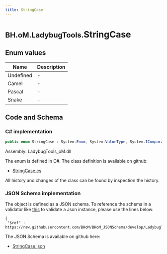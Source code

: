 ```yaml
---
title: StringCase
---
```


# <small>BH.oM.LadybugTools.</small>**StringCase**



## Enum values

| Name            | Description                                                    |
|-----------------|----------------------------------------------------------------|
| Undefined |  -  |
| Camel |  -  |
| Pascal |  -  |
| Snake |  -  |


## Code and Schema

### C# implementation

``` C# title="C#"
public enum StringCase : System.Enum, System.ValueType, System.IComparable, System.ISpanFormattable, System.IFormattable, System.IConvertible
```

Assembly: LadybugTools_oM.dll

The enum is defined in C#. The class definition is available on github:

- [StringCase.cs](https://github.com/BHoM/LadybugTools_Toolkit/blob/develop/LadybugTools_oM/Enum\StringCase.cs)

All history and changes of the class can be found by inspection the history.
### JSON Schema implementation

The object is defined as a JSON schema. To reference the schema in a validator like [this](https://www.jsonschemavalidator.net/) to validate a Json instance, please use the lines below:

``` { .json .copy .select } title="JSON Schema"
{
 "$ref" : https://raw.githubusercontent.com/BHoM/BHoM_JSONSchema/develop/LadybugTools_oM/StringCase.json}
```

The JSON Schema is available on github here:

- [StringCase.json](https://github.com/BHoM/BHoM_JSONSchema/blob/develop/LadybugTools_oM/StringCase.json)
